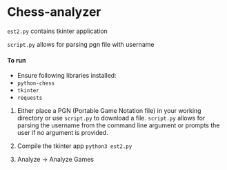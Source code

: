 # Chess-analyzer
`est2.py` contains tkinter application

`script.py` allows for parsing pgn file with username


#### To run

* Ensure following libraries installed:
* `python-chess`
* `tkinter`
* `requests`


1. Either place a PGN (Portable Game Notation file) in your working directory or use `script.py` to download a file. 
`script.py` allows for parsing the username from the command line argument or prompts the user if no argument is provided.

3. Compile the tkinter app `python3 est2.py`

4. Analyze -> Analyze Games
